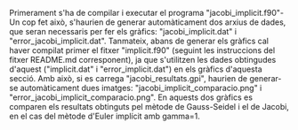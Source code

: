 Primerament s'ha de compilar i executar el programa "jacobi_implicit.f90"- Un cop fet això, s'haurien de generar automàticament dos arxius de dades, que seran necessaris per fer els gràfics: "jacobi_implicit.dat" i "error_jacobi_implicit.dat".
Tanmateix, abans de generar els gràfics cal haver compilat primer el fitxer "implicit.f90" (seguint les instruccions del fitxer README.md corresponent), ja que s'utilitzen les dades obtingudes d'aquest ("implicit.dat" i "error_implicit.dat") en els gràfics d'aquesta secció.
Amb això, si es carrega "jacobi_resultats.gpi", haurien de generar-se automàticament dues imatges: "jacobi_implicit_comparacio.png" i "error_jacobi_implicit_comparacio.png". En aquests dos gràfics es comparen els resultats obtinguts pel mètode de Gauss-Seidel i el de Jacobi, en el cas del mètode d'Euler implícit amb gamma=1.
